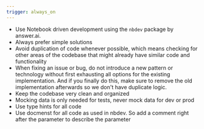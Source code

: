 ```yaml
---
trigger: always_on
---
```


- Use Notebook driven development using the `nbdev` package by answer.ai.
- Always prefer simple solutions
- Avoid duplication of code whenever possible, which means checking for other areas of the codebase that might already have similar code and functionality
- When fixing an issue or bug, do not introduce a new pattern or technology without first exhausting all options for the existing implementation. And if you finally do this, make sure to remove the old implementation afterwards so we don't have duplicate logic.
- Keep the codebase very clean and organized
- Mocking data is only needed for tests, never mock data for dev or prod
- Use type hints for all code
- Use docmenst for all code as used in nbdev. So add a comment right after the parameter to describe the parameter